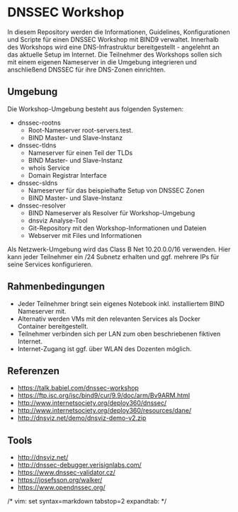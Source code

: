 # DNSSEC Workshop
In diesem Repository werden die Informationen, Guidelines, Konfigurationen und Scripte für einen DNSSEC Workshop mit BIND9 verwaltet.
Innerhalb des Workshops wird eine DNS-Infrastruktur bereitgestellt - angelehnt an das aktuelle Setup im Internet.
Die Teilnehmer des Workshops sollen sich mit einem eigenen Nameserver in die Umgebung integrieren und anschließend DNSSEC für ihre DNS-Zonen einrichten.

## Umgebung
Die Workshop-Umgebung besteht aus folgenden Systemen:
* dnssec-rootns
  * Root-Nameserver root-servers.test.
  * BIND Master- und Slave-Instanz
* dnssec-tldns
  * Nameserver für einen Teil der TLDs
  * BIND Master- und Slave-Instanz
  * whois Service
  * Domain Registrar Interface
* dnssec-sldns
  * Nameserver für das beispielhafte Setup von DNSSEC Zonen
  * BIND Master- und Slave-Instanz
* dnssec-resolver
  * BIND Nameserver als Resolver für Workshop-Umgebung
  * dnsviz Analyse-Tool
  * Git-Repository mit den Workshop-Informationen und Dateien
  * Webserver mit Files und Informationen

Als Netzwerk-Umgebung wird das Class B Net 10.20.0.0/16 verwenden.
Hier kann jeder Teilnehmer ein /24 Subnetz erhalten und ggf. mehrere IPs für seine Services konfigurieren.

## Rahmenbedingungen
* Jeder Teilnehmer bringt sein eigenes Notebook inkl. installiertem BIND Nameserver mit.
* Alternativ werden VMs mit den relevanten Services als Docker Container bereitgestellt.
* Teilnehmer verbinden sich per LAN zum oben beschriebenen fiktiven Internet.
* Internet-Zugang ist ggf. über WLAN des Dozenten möglich.

## Referenzen
* https://talk.babiel.com/dnssec-workshop
* https://ftp.isc.org/isc/bind9/cur/9.9/doc/arm/Bv9ARM.html
* http://www.internetsociety.org/deploy360/dnssec/
* http://www.internetsociety.org/deploy360/resources/dane/
* http://dnsviz.net/demo/dnsviz-demo-v2.zip

## Tools
* http://dnsviz.net/
* http://dnssec-debugger.verisignlabs.com/
* https://www.dnssec-validator.cz/
* https://josefsson.org/walker/
* https://www.opendnssec.org/



/* vim: set syntax=markdown tabstop=2 expandtab: */
